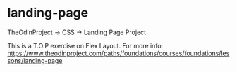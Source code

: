 # landing-page
TheOdinProject -> CSS -> Landing Page Project

This is a T.O.P exercise on Flex Layout. For more info:
https://www.theodinproject.com/paths/foundations/courses/foundations/lessons/landing-page
